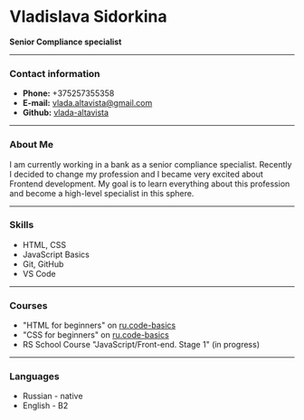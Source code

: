 # Vladislava Sidorkina

**Senior Compliance specialist**

---
### Contact information
* **Phone:** +375257355358
* **E-mail:** vlada.altavista@gmail.com
* **Github:** [vlada-altavista](https://github.com/vlada-altavista "Github vlada-altavista")

---
### About Me
I am currently working in a bank as a senior compliance specialist. Recently I decided to change my profession and I became very excited about Frontend development. My goal is to learn everything about this profession and become a high-level specialist in this sphere. 

---
### Skills
* HTML, CSS
* JavaScript Basics
* Git, GitHub
* VS Code

---
### Courses
* "HTML for beginners" on [ru.code-basics](https://ru.code-basics.com/ "ru.code-basics.com")
* "CSS for beginners" on [ru.code-basics](https://ru.code-basics.com/ "ru.code-basics.com")
* RS School Course "JavaScript/Front-end. Stage 1" (in progress)

---
### Languages
* Russian - native
* English - B2 
